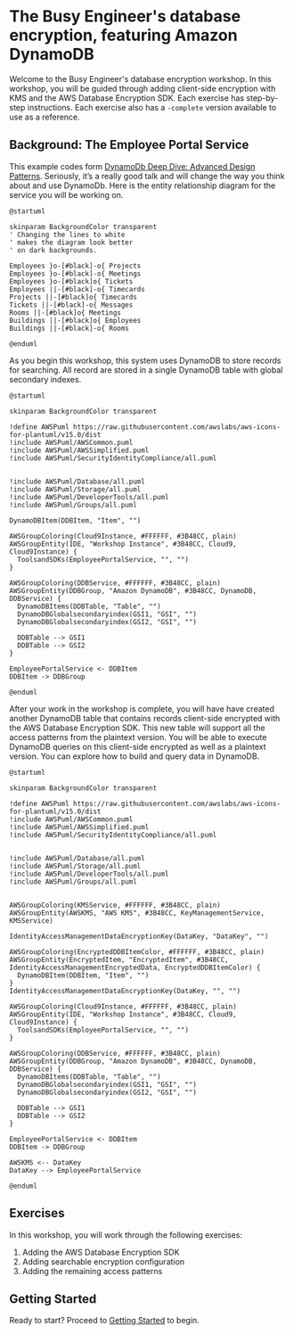 # The Busy Engineer's database encryption, featuring Amazon DynamoDB

Welcome to the Busy Engineer's database encryption workshop.
In this workshop, you will be guided through adding client-side encryption
with KMS and the AWS Database Encryption SDK.
Each exercise has step-by-step instructions.
Each exercise also has a `-complete` version available to use as a reference.

## Background: The Employee Portal Service

This example codes form [DynamoDb Deep Dive: Advanced Design Patterns](https://youtu.be/xfxBhvGpoa0?t=2293).
Seriously, it’s a really good talk and will change the way you think about and use DynamoDb.
Here is the entity relationship diagram for the service you will be working on.

```plantuml alt="Data Model" title="Data Model"
@startuml

skinparam BackgroundColor transparent
' Changing the lines to white
' makes the diagram look better
' on dark backgrounds.

Employees }o-[#black]-o{ Projects
Employees }o-[#black]-o{ Meetings
Employees }o-[#black]o{ Tickets
Employees ||-[#black]-o{ Timecards
Projects ||-[#black]o{ Timecards
Tickets ||-[#black]-o{ Messages
Rooms ||-[#black]o{ Meetings
Buildings ||-[#black]o{ Employees
Buildings ||-[#black]-o{ Rooms

@enduml
```

As you begin this workshop,
this system uses DynamoDB to store records for searching.
All record are stored in a single DynamoDB table
with global secondary indexes.


```plantuml alt="Beginning architecture overview" title="Beginning architecture overview"
@startuml

skinparam BackgroundColor transparent

!define AWSPuml https://raw.githubusercontent.com/awslabs/aws-icons-for-plantuml/v15.0/dist
!include AWSPuml/AWSCommon.puml
!include AWSPuml/AWSSimplified.puml
!include AWSPuml/SecurityIdentityCompliance/all.puml


!include AWSPuml/Database/all.puml
!include AWSPuml/Storage/all.puml
!include AWSPuml/DeveloperTools/all.puml
!include AWSPuml/Groups/all.puml

DynamoDBItem(DDBItem, "Item", "")

AWSGroupColoring(Cloud9Instance, #FFFFFF, #3B48CC, plain)
AWSGroupEntity(IDE, "Workshop Instance", #3B48CC, Cloud9, Cloud9Instance) {
  ToolsandSDKs(EmployeePortalService, "", "")
}

AWSGroupColoring(DDBService, #FFFFFF, #3B48CC, plain)
AWSGroupEntity(DDBGroup, "Amazon DynamoDB", #3B48CC, DynamoDB, DDBService) {
  DynamoDBItems(DDBTable, "Table", "")
  DynamoDBGlobalsecondaryindex(GSI1, "GSI", "")
  DynamoDBGlobalsecondaryindex(GSI2, "GSI", "")

  DDBTable --> GSI1
  DDBTable --> GSI2
}

EmployeePortalService <- DDBItem
DDBItem -> DDBGroup

@enduml
```

After your work in the workshop is complete,
you will have have created another DynamoDB table
that contains records client-side encrypted
with the AWS Database Encryption SDK.
This new table will support all the access patterns
from the plaintext version.
You will be able to execute DynamoDB queries
on this client-side encrypted as well as a plaintext version.
You can explore how to build and query data in DynamoDB.


```plantuml alt="Final architecture overview" title="Final architecture overview"
@startuml

skinparam BackgroundColor transparent

!define AWSPuml https://raw.githubusercontent.com/awslabs/aws-icons-for-plantuml/v15.0/dist
!include AWSPuml/AWSCommon.puml
!include AWSPuml/AWSSimplified.puml
!include AWSPuml/SecurityIdentityCompliance/all.puml


!include AWSPuml/Database/all.puml
!include AWSPuml/Storage/all.puml
!include AWSPuml/DeveloperTools/all.puml
!include AWSPuml/Groups/all.puml


AWSGroupColoring(KMSService, #FFFFFF, #3B48CC, plain)
AWSGroupEntity(AWSKMS, "AWS KMS", #3B48CC, KeyManagementService, KMSService)

IdentityAccessManagementDataEncryptionKey(DataKey, "DataKey", "")

AWSGroupColoring(EncryptedDDBItemColor, #FFFFFF, #3B48CC, plain)
AWSGroupEntity(EncryptedItem, "EncryptedItem", #3B48CC, IdentityAccessManagementEncryptedData, EncryptedDDBItemColor) {
  DynamoDBItem(DDBItem, "Item", "")
}
IdentityAccessManagementDataEncryptionKey(DataKey, "", "")

AWSGroupColoring(Cloud9Instance, #FFFFFF, #3B48CC, plain)
AWSGroupEntity(IDE, "Workshop Instance", #3B48CC, Cloud9, Cloud9Instance) {
  ToolsandSDKs(EmployeePortalService, "", "")
}

AWSGroupColoring(DDBService, #FFFFFF, #3B48CC, plain)
AWSGroupEntity(DDBGroup, "Amazon DynamoDB", #3B48CC, DynamoDB, DDBService) {
  DynamoDBItems(DDBTable, "Table", "")
  DynamoDBGlobalsecondaryindex(GSI1, "GSI", "")
  DynamoDBGlobalsecondaryindex(GSI2, "GSI", "")

  DDBTable --> GSI1
  DDBTable --> GSI2
}

EmployeePortalService <- DDBItem
DDBItem -> DDBGroup

AWSKMS <-- DataKey
DataKey --> EmployeePortalService

@enduml
```

## Exercises

In this workshop, you will work through the following exercises:

1. Adding the AWS Database Encryption SDK
1. Adding searchable encryption configuration
1. Adding the remaining access patterns

## Getting Started

Ready to start? Proceed to [Getting Started](./getting-started.md) to begin.
